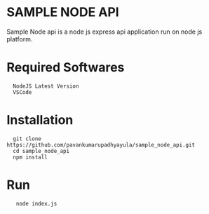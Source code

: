 # SAMPLE NODE API
Sample Node api is a node js express api application run on node js platform.

# Required Softwares
```Required Softwares
  NodeJS Latest Version
  VSCode
```
# Installation
```Commands
  git clone https://github.com/pavankumarupadhyayula/sample_node_api.git
  cd sample_node_api
  npm install
```
# Run
```Command
   node index.js
```
